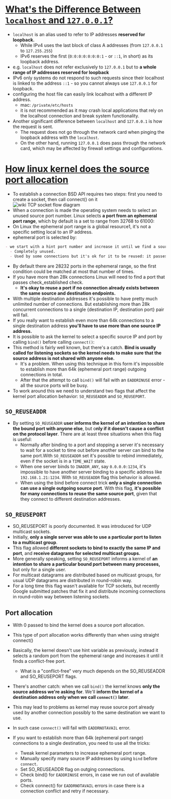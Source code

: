 # [What's the Difference Between `localhost` and `127.0.0.1`?](https://phoenixnap.com/kb/localhost-vs-127-0-0-1)

- `localhost` is an alias used to refer to IP addresses **reserved for loopback.**
  - While IPv4 uses the last block of class A addresses (from `127.0.0.1` to `127.255.255`)
  - IPv6 reserves the first (`0:0:0:0:0:0:0:1` - or `::1`, in short) as its loopback address.
- e.g. `localhost` does not refer exclusively to `127.0.0.1` but to **a whole range of IP addresses reserved for loopback**
- IPv6 only systems do not respond to such requests since their localhost is linked to the address `::1` - so you cannot always use `127.0.0.1` for loopback.
- configuring the host file can easily link localhost with a different IP address.
  - mac: `/private/etc/hosts`
  - it is not recommended as it may crash local applications that rely on the localhost connection and break system functionality.
- Another significant difference between `localhost` and `127.0.0.1` is how the request is sent.
  - The request does not go through the network card when pinging the loopback address with the `localhost`.
  - On the other hand, running `127.0.0.1` does pass through the network card, which may be affected by firewall settings and configurations.


# [How linux kernel does the source port allocation](https://idea.popcount.org/2014-04-03-bind-before-connect/)
- To establish a connection BSD API requires two steps: first you need to create a socket, then call connect() on it
![wiki TCP socket flow diagram](https://upload.wikimedia.org/wikipedia/commons/a/a1/InternetSocketBasicDiagram_zhtw.png)
- When a connection is made the operating system needs to select an unused source port number. Linux selects **a port from an ephemeral port range**, which by default is a set to range from 32768 to 61000:
- On Linux the ephemeral port range is a global resource1, it's not a specific setting local to an IP address.
- ephemeral port is selected by:
```markdown
- we start with a hint port number and increase it until we find a source port that is either:
  - Completely unused.
  - Used by some connections but it's ok for it to be reused: it passes the `check_established` check.
```
- By default there are 28232 ports in the ephemeral range, so the first condition could be matched at most that number of times.
- If you have more than 28k connections Linux will need to find a port that passes check_established check.
  - **It's okay to reuse a port if no connection already exists between the same source and destination endpoints.**
- With multiple destination addresses it's possible to have pretty much unlimited number of connections. But establishing more than 28k concurrent connections to a single {destination IP, destination port} pair will fail.
- If you really want to establish even more than 64k connections to a single destination address **you'll have to use more than one source IP address.**
- It is possible to ask the kernel to select a specific source IP and port by calling `bind()` before calling `connect()`:
- This method is fairly well known, but there's a catch. **Bind is usually called for listening sockets so the kernel needs to make sure that the source address is not shared with anyone else.**
  - It's a problem. When using this technique in this form it's impossible to establish more than 64k (ephemeral port range) outgoing connections in total. 
  - After that the attempt to call `bind()` will fail with an `EADDRINUSE` error - all the source ports will be busy.
- To work around this we need to understand two flags that affect the kernel port allocation behavior: `SO_REUSEADDR` and `SO_REUSEPORT`.

## `SO_REUSEADDR`
- By setting `SO_REUSEADDR` **user informs the kernel of an intention to share the bound port with anyone else**, but o**nly if it doesn't cause a conflict on the protocol layer**. There are at least three situations when this flag is useful:
  - Normally after binding to a port and stopping a server it's necessary to wait for a socket to time out before another server can bind to the same port.With `SO_REUSEADDR` set it's possible to rebind immediately, even if the socket is in a `TIME_WAIT` state.
  - When one server binds to `INADDR_ANY`, say `0.0.0.0:1234`, it's impossible to have another server binding to a specific address like `192.168.1.21:1234`. With `SO_REUSEADDR` flag this behavior is allowed.
  - When using the bind before connect trick **only a single connection can use a single outgoing source port**. With this flag, **it's possible for many connections to reuse the same source port**, given that they connect to different destination addresses.

## `SO_REUSEPORT`
- SO_REUSEPORT is poorly documented. It was introduced for UDP multicast sockets.
- Initially, **only a single server was able to use a particular port to listen to a multicast group**.
- This flag allowed **different sockets to bind to exactly the same IP and port**, and **receive datagrams for selected multicast groups.**
- More generally speaking, setting `SO_REUSEPORT` informs a kernel of **an intention to share a particular bound port between many processes,** but only for a single user.
- For multicast datagrams are distributed based on multicast groups, for usual UDP datagrams are distributed in round-robin way.
- For a long time this flag wasn't available for TCP sockets, but recently Google submitted patches that fix it and distribute incoming connections in round-robin way between listening sockets.

## Port allocation
- With 0 passed to bind the kernel does a source port allocation.
- This type of port allocation works differently than when using straight connect()
- Basically, the kernel doesn't use hint variable as previously, instead it selects a random port from the ephemeral range and increases it until it finds a conflict-free port.
  - What is a "conflict-free" very much depends on the SO_REUSEADDR and SO_REUSEPORT flags.
- There's another catch: when we call `bind()` the kernel knows **only the source address we're asking for**. We'll **inform the kernel of a destination address only when we call `connect()` later**.
- This may lead to problems as kernel may reuse source port already used by another connection possibly to the same destination we want to use.
- In such case `connect()` will fail with `EADDRNOTAVAIL` error.

- If you want to establish more than 64k (ephemeral port range) connections to a single destination, you need to use all the tricks:
  - Tweak kernel parameters to increase ephemeral port range.
  - Manually specify many source IP addresses by using `bind` before `connect`.
  - Set SO_REUSEADDR flag on outging connections.
  - Check bind() for `EADDRINUSE` errors, in case we run out of available ports.
  - Check connect() for `EADDRNOTAVAIL` errors in case there is a connection conflict and retry if necessary.